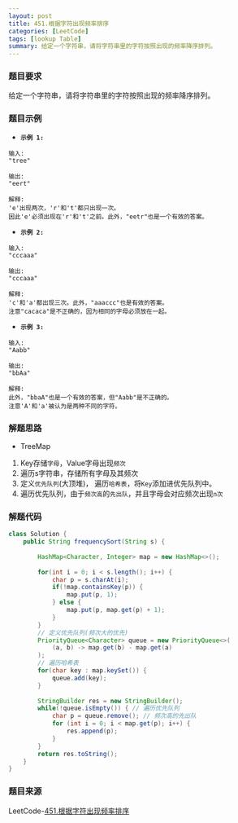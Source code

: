 ```yaml
---
layout: post
title: 451.根据字符出现频率排序
categories: [LeetCode]
tags: [lookup Table]
summary: 给定一个字符串，请将字符串里的字符按照出现的频率降序排列。
---
```


### 题目要求
给定一个字符串，请将字符串里的字符按照出现的频率降序排列。


### 题目示例
- **`示例 1:`**  

```
输入:
"tree"

输出:
"eert"

解释:
'e'出现两次，'r'和't'都只出现一次。
因此'e'必须出现在'r'和't'之前。此外，"eetr"也是一个有效的答案。
```


- **`示例 2:`**   

```
输入:
"cccaaa"

输出:
"cccaaa"

解释:
'c'和'a'都出现三次。此外，"aaaccc"也是有效的答案。
注意"cacaca"是不正确的，因为相同的字母必须放在一起。
```

- **`示例 3:`**  

```
输入:
"Aabb"

输出:
"bbAa"

解释:
此外，"bbaA"也是一个有效的答案，但"Aabb"是不正确的。
注意'A'和'a'被认为是两种不同的字符。
```


### 解题思路
- TreeMap  
1. Key存储`字母`，Value字母出现`频次`
1. 遍历s字符串，存储所有字母及其频次
1. 定义`优先队列`(大顶堆)， 遍历`哈希表`，将`Key`添加进优先队列中。
1. 遍历优先队列，由于`频次高`的`先出队`，并且字母会对应频次出现`n次`


### 解题代码
```java
class Solution {
    public String frequencySort(String s) {
        
        HashMap<Character, Integer> map = new HashMap<>();
        
        for(int i = 0; i < s.length(); i++) {
            char p = s.charAt(i);
            if(!map.containsKey(p)) {
                map.put(p, 1);
            } else {
                map.put(p, map.get(p) + 1);
            }
        }
        // 定义优先队列(频次大的优先)
        PriorityQueue<Character> queue = new PriorityQueue<>(
            (a, b) -> map.get(b) - map.get(a)
        );
        // 遍历哈希表
        for(char key : map.keySet()) {
            queue.add(key);
        }
        
        StringBuilder res = new StringBuilder();
        while(!queue.isEmpty()) { // 遍历优先队列
            char p = queue.remove(); // 频次高的先出队
            for (int i = 0; i < map.get(p); i++) {
                res.append(p);
            }
        }
        return res.toString();
    }
}
```

### 题目来源
LeetCode-[451.根据字符出现频率排序](https://leetcode-cn.com/problems/sort-characters-by-frequency/)
